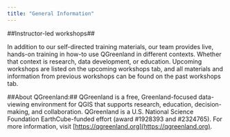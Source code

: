 ```yaml
---
title: "General Information"
---
```


##Instructor-led workshops##

In addition to our self-directed training materials, our team provides live, hands-on training in how-to use QGreenland in different contexts. Whether that context is research, data development, or education. Upcoming workshops are listed on the upcoming workshops tab, and all materials and information from previous workshops can be found on the past workshops tab.

##About QGreenland:## 
QGreenland is a free, Greenland-focused data-viewing environment for QGIS that supports research, education, decision-making, and collaboration. QGreenland is a U.S. National Science Foundation EarthCube-funded effort (award #1928393 and #2324765). For more information, visit [https://qgreenland.org](https://qgreenland.org).

